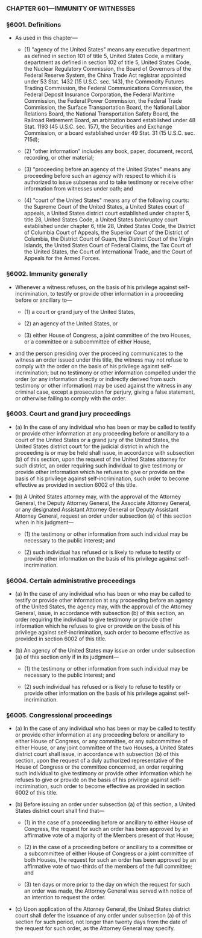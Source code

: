### **CHAPTER 601—IMMUNITY OF WITNESSES**

### §6001. Definitions
* As used in this chapter—

  * (1) "agency of the United States" means any executive department as defined in section 101 of title 5, United States Code, a military department as defined in section 102 of title 5, United States Code, the Nuclear Regulatory Commission, the Board of Governors of the Federal Reserve System, the China Trade Act registrar appointed under 53 Stat. 1432 (15 U.S.C. sec. 143), the Commodity Futures Trading Commission, the Federal Communications Commission, the Federal Deposit Insurance Corporation, the Federal Maritime Commission, the Federal Power Commission, the Federal Trade Commission, the Surface Transportation Board, the National Labor Relations Board, the National Transportation Safety Board, the Railroad Retirement Board, an arbitration board established under 48 Stat. 1193 (45 U.S.C. sec. 157), the Securities and Exchange Commission, or a board established under 49 Stat. 31 (15 U.S.C. sec. 715d);

  * (2) "other information" includes any book, paper, document, record, recording, or other material;

  * (3) "proceeding before an agency of the United States" means any proceeding before such an agency with respect to which it is authorized to issue subpenas and to take testimony or receive other information from witnesses under oath; and

  * (4) "court of the United States" means any of the following courts: the Supreme Court of the United States, a United States court of appeals, a United States district court established under chapter 5, title 28, United States Code, a United States bankruptcy court established under chapter 6, title 28, United States Code, the District of Columbia Court of Appeals, the Superior Court of the District of Columbia, the District Court of Guam, the District Court of the Virgin Islands, the United States Court of Federal Claims, the Tax Court of the United States, the Court of International Trade, and the Court of Appeals for the Armed Forces.

### §6002. Immunity generally
* Whenever a witness refuses, on the basis of his privilege against self-incrimination, to testify or provide other information in a proceeding before or ancillary to—

  * (1) a court or grand jury of the United States,

  * (2) an agency of the United States, or

  * (3) either House of Congress, a joint committee of the two Houses, or a committee or a subcommittee of either House,


* and the person presiding over the proceeding communicates to the witness an order issued under this title, the witness may not refuse to comply with the order on the basis of his privilege against self-incrimination; but no testimony or other information compelled under the order (or any information directly or indirectly derived from such testimony or other information) may be used against the witness in any criminal case, except a prosecution for perjury, giving a false statement, or otherwise failing to comply with the order.

### §6003. Court and grand jury proceedings
* (a) In the case of any individual who has been or may be called to testify or provide other information at any proceeding before or ancillary to a court of the United States or a grand jury of the United States, the United States district court for the judicial district in which the proceeding is or may be held shall issue, in accordance with subsection (b) of this section, upon the request of the United States attorney for such district, an order requiring such individual to give testimony or provide other information which he refuses to give or provide on the basis of his privilege against self-incrimination, such order to become effective as provided in section 6002 of this title.

* (b) A United States attorney may, with the approval of the Attorney General, the Deputy Attorney General, the Associate Attorney General, or any designated Assistant Attorney General or Deputy Assistant Attorney General, request an order under subsection (a) of this section when in his judgment—

  * (1) the testimony or other information from such individual may be necessary to the public interest; and

  * (2) such individual has refused or is likely to refuse to testify or provide other information on the basis of his privilege against self-incrimination.

### §6004. Certain administrative proceedings
* (a) In the case of any individual who has been or who may be called to testify or provide other information at any proceeding before an agency of the United States, the agency may, with the approval of the Attorney General, issue, in accordance with subsection (b) of this section, an order requiring the individual to give testimony or provide other information which he refuses to give or provide on the basis of his privilege against self-incrimination, such order to become effective as provided in section 6002 of this title.

* (b) An agency of the United States may issue an order under subsection (a) of this section only if in its judgment—

  * (1) the testimony or other information from such individual may be necessary to the public interest; and

  * (2) such individual has refused or is likely to refuse to testify or provide other information on the basis of his privilege against self-incrimination.

### §6005. Congressional proceedings
* (a) In the case of any individual who has been or may be called to testify or provide other information at any proceeding before or ancillary to either House of Congress, or any committee, or any subcommittee of either House, or any joint committee of the two Houses, a United States district court shall issue, in accordance with subsection (b) of this section, upon the request of a duly authorized representative of the House of Congress or the committee concerned, an order requiring such individual to give testimony or provide other information which he refuses to give or provide on the basis of his privilege against self-incrimination, such order to become effective as provided in section 6002 of this title.

* (b) Before issuing an order under subsection (a) of this section, a United States district court shall find that—

  * (1) in the case of a proceeding before or ancillary to either House of Congress, the request for such an order has been approved by an affirmative vote of a majority of the Members present of that House;

  * (2) in the case of a proceeding before or ancillary to a committee or a subcommittee of either House of Congress or a joint committee of both Houses, the request for such an order has been approved by an affirmative vote of two-thirds of the members of the full committee; and

  * (3) ten days or more prior to the day on which the request for such an order was made, the Attorney General was served with notice of an intention to request the order.


* (c) Upon application of the Attorney General, the United States district court shall defer the issuance of any order under subsection (a) of this section for such period, not longer than twenty days from the date of the request for such order, as the Attorney General may specify.